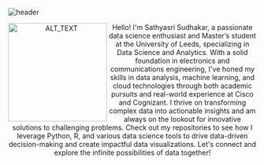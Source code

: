 
  ![header](https://github.com/SathyasriS27/SathyasriS27/assets/80045599/58c890a7-a685-4f45-aa2a-2438959fac0a)



<p align="center">
  <img src="https://user-images.githubusercontent.com/74038190/235224431-e8c8c12e-6826-47f1-89fb-2ddad83b3abf.gif" alt="ALT_TEXT" align="left" width="200" height ="200"/>
  Hello! I'm Sathyasri Sudhakar, a passionate data science enthusiast and Master’s student at the University of Leeds, specializing in Data Science and Analytics. With a solid foundation in electronics and communications engineering, I've honed my skills in data analysis, machine learning, and cloud technologies through both academic pursuits and real-world experience at Cisco and Cognizant. I thrive on transforming complex data into actionable insights and am always on the lookout for innovative solutions to challenging problems. Check out my repositories to see how I leverage Python, R, and various data science tools to drive data-driven decision-making and create impactful data visualizations. Let's connect and explore the infinite possibilities of data together!
</p>

